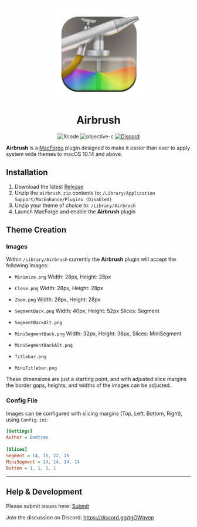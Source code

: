 <div align="center">

![Airbrush Icon](airbrush.png?raw=true "Airbrush")
# Airbrush
![Xcode](https://img.shields.io/badge/Xcode-007ACC?style=for-the-badge&logo=Xcode&logoColor=white "Xcode")
![objective-c](https://img.shields.io/badge/Objective--c-000000?style=for-the-badge&logo=apple&logoColor=white "objective-c")
[![Discord](https://img.shields.io/badge/Discord-5865F2?style=for-the-badge&logo=discord&logoColor=white "Discord")](https://discord.gg/tgGWqvep)
</div>


**Airbrush** is a [MacForge](https://github.com/MacEnhance/MacForge) plugin designed to make it easier than ever to apply system wide themes to macOS 10.14 and above.

## Installation

1. Download the latest [Release](https://github.com/i-pwl/airbrush/releases)
2. Unzip the `airbrush.zip` contents to: `/Library/Application Support/MacEnhance/Plugins (Disabled)`
3. Unzip your theme of choice to: `/Library/Airbrush`
4. Launch MacForge and enable the **Airbrush** plugin


## Theme Creation
### Images
Within `/Library/Airbrush` currently the **Airbrush** plugin will accept the following images:

- `Minimize.png`
  Width: 28px,
  Height: 28px
- `Close.png`
  Width: 28px,
  Height: 28px
- `Zoom.png`
  Width: 28px,
  Height: 28px
- `SegmentBack.png`
  Width: 40px,
  Height: 52px
  Slices: Segment
- `SegmentBackAlt.png`
- `MiniSegmentBack.png`
  Width: 32px,
  Height: 38px,
  Slices: MiniSegment
- `MiniSegmentBackAlt.png`
  
- `Titlebar.png`
- `MiniTitlebar.png`
  
These dimensions are just a starting point, and with adjusted slice margins the border gaps, heights, and widths of the images can be adjusted.

### Config File
Images can be configured with slicing margins (Top, Left, Bottom, Right), using `Config.ini`:
```ini
[Settings]
Author = Bedtime

[Slices]
Segment = 14, 16, 22, 16
MiniSegment = 14, 14, 14, 14
Button = 1, 1, 1, 1
```

<hr />

## Help & Development

Please submit issues here: [Submit](https://github.com/i-pwl/airbrush/issues/new)
  
Join the discussion on Discord: https://discord.gg/tgGWqvep
